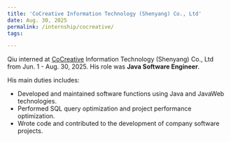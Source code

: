 ```yaml
---
title: 'CoCreative Information Technology (Shenyang) Co., Ltd'
date: Aug. 30, 2025
permalink: /internship/cocreative/
tags:

---
```


Qiu interned at [CoCreative](https://www.cncsys.com.cn) Information Technology (Shenyang) Co., Ltd from Jun. 1 - Aug. 30, 2025. His role was **Java Software Engineer**.


His main duties includes: 
* Developed and maintained software functions using Java and JavaWeb technologies.
* Performed SQL query optimization and project performance optimization.
* Wrote code and contributed to the development of company software projects.